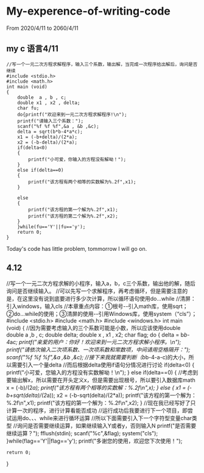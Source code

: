 # My-experence-of-writing-code
From 2020/4/11 to 2060/4/11
## my c 语言4/11
```
//写一个一元二次方程求解程序，输入三个系数，输出解，当完成一次程序给出解后，询问是否继续
#include <stdio.h>
#include <math.h>
int main (void)
{
    double  a , b , c;
    double x1 , x2 , delta;
    char fu;
    do{printf("欢迎来到一元二次方程求解程序!\n");
    printf("请输入三个系数：");
    scanf("%f %f %f",&a , &b ,&c);
    delta = sqrt(b*b-4*a*c);
    x1 = (-b+delta)/(2*a);
    x2 = (-b-delta)/(2*a);
    if(delta<0)
    {
        printf("小可爱，你输入的方程没有解呦！");
    }
    else if(delta==0)
    {
        printf("该方程有两个相等的实数解为%.2f",x1);
    }

    else
    {
        printf("该方程的第一个解为%.2f",x1);
        printf("该方程的第二个解为%.2f",x2);
    }
    }while(fu=='Y'||fu=='y');
    return 0;
}

```
Today's code has little problem, tommorrow I will go on.

## 4.12  
//写一个一元二次方程求解的小程序，输入a，b，c三个系数，输出他的解，随后询问是否继续输入。
//可以先写一个求解程序，再考虑循环，但是需要注意的是，在这里没有说到底要进行多少次计算，所以循环语句使用do...while
//清屏：引入windows，输入cls
//本章重点内容：①根号--引入math库，使用sqrt；②do...while的使用；③清屏的使用--引用Windows库，使用system（“cls”）；
#include <stdio.h>
#include <math.h>
#include <windows.h>
int main (void)
{
    //因为需要考虑输入的三个系数可能是小数，所以应该使用double
    double a ,b , c;
    double delta;
    double x , x1 , x2;
    char flag;
    do
    {
        delta = b*b-4*a*c;
    printf("亲爱的用户：你好！欢迎来到一元二次方程求解小程序。\n");
    printf("请依次输入二次项系数、一次项系数和常数项，中间请用空格隔开：");
    scanf("%f %f %f",&a ,&b ,&c);
    //接下来我就需要判断（b*b-4-a-c)的大小，所以需要引入一个量delta
    //而后根据delta使用if语句分情况进行讨论
    if(delta<0)
    {
        printf("小可爱，您输入的方程没有实数解呦！\n");
    }
    else if(delta==0)
    {
        //考虑到要输出解x，所以需要在开头定义x，但是需要出现根号，所以要引入数据库math
        x = (-b)/(2*a);
        printf("该方程有两个相等的实数解：%.2f\n",x);
    }
    else
    {
        x1 = (-b+sqrt(delta)/(2*a));
        x2 = (-b-sqrt(delta)/(2*a));
        printf("该方程的第一个解为：%.2f\n",x1);
        printf("该方程的第一个解为：%.2f\n",x2);
    }
    //现在我已经写好了只计算一次的程序，进行计算看能否成功
    //运行成功后我要进行下一个项目，即尝试运用do、、、while来进行循环运算
    //所以下面需要引入下一个字符型变量char类型
    //询问是否需要继续运算，如果继续输入Y或者y，否则输入N
    printf("是否需要继续运算？");
    fflush(stdin);
    scanf("%c",&flag);
    system("cls");
    }while(flag=='Y'||flag=='y');
    printf("多谢您的使用，欢迎您下次使用！");

    return 0;
}
